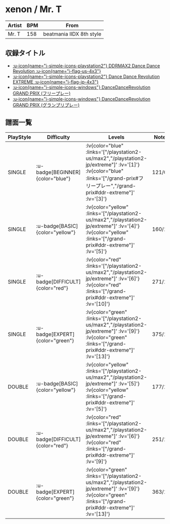 # xenon / Mr. T

|Artist|BPM|From|
|------|---|----|
|Mr. T|158|beatmania IIDX 8th style|

## 収録タイトル

- [ :u-icon{name="i-simple-icons-playstation2"} DDRMAX2 Dance Dance Revolution :u-icon{name="i-flag-us-4x3"} ](/playstation2-us/max2)
- [ :u-icon{name="i-simple-icons-playstation2"} Dance Dance Revolution EXTREME :u-icon{name="i-flag-jp-4x3"} ](/playstation2-jp/extreme)
- [ :u-icon{name="i-simple-icons-windows"} DanceDanceRevolution GRAND PRIX (フリープレー)](/grand-prix#フリープレー)
- [ :u-icon{name="i-simple-icons-windows"} DanceDanceRevolution GRAND PRIX (グランプリプレー)](/grand-prix#ddr-extreme)

## 譜面一覧

|PlayStyle|Difficulty|Levels|Notes|Movie|
|---------|----------|------|-----|-----|
|SINGLE| :u-badge[BEGINNER]{color="blue"} | :lv{color="blue" :links='["/playstation2-us/max2","/playstation2-jp/extreme"]' :lv='[1]'}  :lv{color="blue" :links='["/grand-prix#フリープレー","/grand-prix#ddr-extreme"]' :lv='[3]'} |121/0||
|SINGLE| :u-badge[BASIC]{color="yellow"} | :lv{color="yellow" :links='["/playstation2-us/max2","/playstation2-jp/extreme"]' :lv='[4]'}  :lv{color="yellow" :links='["/grand-prix#ddr-extreme"]' :lv='[5]'} |160/12||
|SINGLE| :u-badge[DIFFICULT]{color="red"} | :lv{color="red" :links='["/playstation2-us/max2","/playstation2-jp/extreme"]' :lv='[6]'}  :lv{color="red" :links='["/grand-prix#ddr-extreme"]' :lv='[10]'} |271/12||
|SINGLE| :u-badge[EXPERT]{color="green"} | :lv{color="green" :links='["/playstation2-us/max2","/playstation2-jp/extreme"]' :lv='[9]'}  :lv{color="green" :links='["/grand-prix#ddr-extreme"]' :lv='[13]'} |375/11||
|DOUBLE| :u-badge[BASIC]{color="yellow"} | :lv{color="yellow" :links='["/playstation2-us/max2","/playstation2-jp/extreme"]' :lv='[5]'}  :lv{color="yellow" :links='["/grand-prix#ddr-extreme"]' :lv='[5]'} |177/12||
|DOUBLE| :u-badge[DIFFICULT]{color="red"} | :lv{color="red" :links='["/playstation2-us/max2","/playstation2-jp/extreme"]' :lv='[6]'}  :lv{color="red" :links='["/grand-prix#ddr-extreme"]' :lv='[9]'} |251/11||
|DOUBLE| :u-badge[EXPERT]{color="green"} | :lv{color="green" :links='["/playstation2-us/max2","/playstation2-jp/extreme"]' :lv='[9]'}  :lv{color="green" :links='["/grand-prix#ddr-extreme"]' :lv='[13]'} |363/12||
